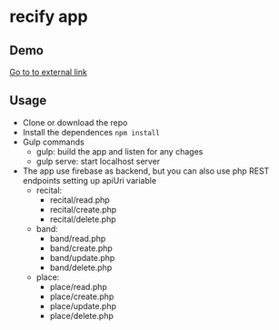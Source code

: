 # recify app

## Demo
[Go to to external link](http://recify.mauroef.com.ar)

## Usage

* Clone or download the repo
* Install the dependences `npm install`
* Gulp commands
  * gulp: build the app and listen for any chages
  * gulp serve: start localhost server
* The app use firebase as backend, but you can also use php REST endpoints setting up apiUri variable
  * recital:
    * recital/read.php
    * recital/create.php
    * recital/delete.php
  * band:
    * band/read.php
    * band/create.php
    * band/update.php
    * band/delete.php
  * place:
    * place/read.php
    * place/create.php
    * place/update.php
    * place/delete.php



